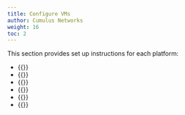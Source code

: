 ```yaml
---
title: Configure VMs
author: Cumulus Networks
weight: 16
toc: 2
---
```

This section provides set up instructions for each platform:

- {{<link url="VirtualBox" text="VirtualBox">}}
- {{<link url="VMware-vSphere-ESXi" text="VMware vSphere ESXi">}}
- {{<link url="KVM" text="KVM">}}
- {{<link url="Vagrant-and-VirtualBox" text="Vagrant and VirtualBox">}}
- {{<link url="Vagrant-and-KVM" text="Vagrant and KVM">}}
- {{<link url="GNS3-and-VirtualBox" text="GNS3 and VirtualBox">}}
